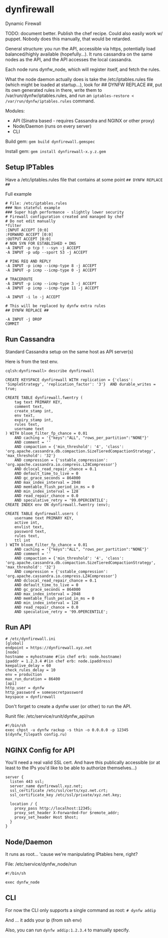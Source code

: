 # dynfirewall
Dynamic Firewall

TODO: document better. Publish the chef recipe. Could also easily work w/ puppet.
Nobody does this manually, that would be retarded.

General structure: you run the API, accessible via https, potentially load balanced/highly available (hopefully...). It runs cassandra on the same nodes as the API, and the API accesses the local cassandra.

Each node runs dynfw_node, which will register itself, and fetch the rules.

What the node daemon actually does is take the /etc/iptables.rules file (which might be loaded at startup...), look for ## DYNFW REPLACE ##, put its own generated rules in there, write them to /var/run/dynfw/iptables.rules, and run an ```iptables-restore < /var/run/dynfw/iptables.rules``` command.


Modules:
- API (Sinatra based - requires Cassandra and NGINX or other proxy)
- Node/Daemon (runs on every server)
- CLI

Build gem:
```gem build dynfirewall.gemspec```

Install gem:
```gem install dynfirewall-x.y.z.gem```

Setup IPTables
--------------

Have a /etc/iptables.rules file that contains at some point 
```## DYNFW REPLACE ##```

Full example

```
# File: /etc/iptables.rules
### Non stateful example
### Super high performance - slightly lower security
# Firewall configuration created and managed by chef
# Do not edit manually
*filter
:INPUT ACCEPT [0:0]
:FORWARD ACCEPT [0:0]
:OUTPUT ACCEPT [0:0]
# NON SYN FOR ESTABLISHED + DNS
-A INPUT -p tcp ! --syn -j ACCEPT
-A INPUT -p udp --sport 53 -j ACCEPT

# PING REQ AND REPLY
-A INPUT -p icmp --icmp-type 8 -j ACCEPT
-A INPUT -p icmp --icmp-type 0 -j ACCEPT

# TRACEROUTE
-A INPUT -p icmp --icmp-type 3 -j ACCEPT
-A INPUT -p icmp --icmp-type 11 -j ACCEPT

-A INPUT -i lo -j ACCEPT

# This will be replaced by dynfw extra rules
## DYNFW REPLACE ##

-A INPUT -j DROP
COMMIT
```


Run Cassandra
-------------
Standard Cassandra setup on the same host as API server(s)

Here is from the test env.

```
cqlsh:dynfirewall> describe dynfirewall

CREATE KEYSPACE dynfirewall WITH replication = {'class': 'SimpleStrategy', 'replication_factor': '3'}  AND durable_writes = true;

CREATE TABLE dynfirewall.fwentry (
    tag text PRIMARY KEY,
    comment text,
    create_stamp int,
    env text,
    expiry_stamp int,
    rules text,
    username text
) WITH bloom_filter_fp_chance = 0.01
    AND caching = '{"keys":"ALL", "rows_per_partition":"NONE"}'
    AND comment = ''
    AND compaction = {'min_threshold': '4', 'class': 'org.apache.cassandra.db.compaction.SizeTieredCompactionStrategy', 'max_threshold': '32'}
    AND compression = {'sstable_compression': 'org.apache.cassandra.io.compress.LZ4Compressor'}
    AND dclocal_read_repair_chance = 0.1
    AND default_time_to_live = 0
    AND gc_grace_seconds = 864000
    AND max_index_interval = 2048
    AND memtable_flush_period_in_ms = 0
    AND min_index_interval = 128
    AND read_repair_chance = 0.0
    AND speculative_retry = '99.0PERCENTILE';
CREATE INDEX env ON dynfirewall.fwentry (env);

CREATE TABLE dynfirewall.users (
    username text PRIMARY KEY,
    active int,
    envlist text,
    password text,
    rules text,
    ttl int
) WITH bloom_filter_fp_chance = 0.01
    AND caching = '{"keys":"ALL", "rows_per_partition":"NONE"}'
    AND comment = ''
    AND compaction = {'min_threshold': '4', 'class': 'org.apache.cassandra.db.compaction.SizeTieredCompactionStrategy', 'max_threshold': '32'}
    AND compression = {'sstable_compression': 'org.apache.cassandra.io.compress.LZ4Compressor'}
    AND dclocal_read_repair_chance = 0.1
    AND default_time_to_live = 0
    AND gc_grace_seconds = 864000
    AND max_index_interval = 2048
    AND memtable_flush_period_in_ms = 0
    AND min_index_interval = 128
    AND read_repair_chance = 0.0
    AND speculative_retry = '99.0PERCENTILE';
```

Run API
-------

```
# /etc/dynfirewall.ini
[global]
endpoint = https://dynfirewall.xyz.net
[node]
hostname = myhostname #(in chef erb: node.hostname)
ipaddr = 1.2.3.4 #(in chef erb: node.ipaddress)
keepalive_delay = 60
check_rules_delay = 10
env = production
max_run_duration = 86400
[api]
http_user = dynfw
http_password = somesecretpassword
keyspace = dynfirewall
```

Don't forget to create a dynfw user (or other) to run the API.

Runit file: /etc/service/runit/dynfw_api/run
```
#!/bin/sh
exec chpst -u dynfw rackup -s thin -o 0.0.0.0 -p 12345 $(dynfw_filepath config.ru)
```

NGINX Config for API
--------------------

You'll need a real valid SSL cert. And have this publically accessible (or at least to the IPs you'd like to be able to authorize themselves...)
```
server {
  listen 443 ssl;
  server_name dynfirewall.xyz.net;
  ssl_certificate /etc/ssl/certs/xyz.net.crt;
  ssl_certificate_key /etc/ssl/private/xyz.net.key;

  location / {
    proxy_pass http://localhost:12345;
    proxy_set_header X-Forwarded-For $remote_addr;
    proxy_set_header Host $host;
  }
}
```

Node/Daemon
-----------

It runs as root... 'cause we're manipulating IPtables here, right?

File: /etc/service/dynfw_node/run
```
#!/bin/sh

exec dynfw_node
```

CLI
---

For now the CLI only supports a single command as root:
```# dynfw addip```

And ... it adds your ip (from ssh env)

Also, you can run ```dynfw addip:1.2.3.4``` to manually specify.


